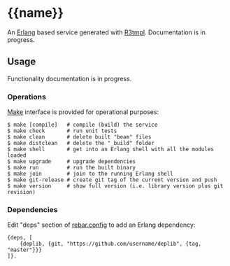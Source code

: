 # {{name}}

An [Erlang] based service generated with [R3tmpl]. Documentation is in progress.

## Usage

Functionality documentation is in progress.

### Operations

[Make] interface is provided for operational purposes:

```
$ make [compile]   # compile (build) the service
$ make check       # run unit tests
$ make clean       # delete built "beam" files
$ make distclean   # delete the "_build" folder
$ make shell       # get into an Erlang shell with all the modules loaded
$ make upgrade     # upgrade dependencies
$ make run         # run the built binary
$ make join        # join to the running Erlang shell
$ make git-release # create git tag of the current version and push
$ make version     # show full version (i.e. library version plus git revision)
```

### Dependencies

Edit "deps" section of [rebar.config] to add an Erlang dependency:

```
{deps, [
    {deplib, {git, "https://github.com/username/deplib", {tag, "master"}}}
]}.
```

<!-- Links -->

[Erlang]: http://erlang.org
[R3tmpl]: https://github.com/aialferov/r3tmpl
[Make]: https://www.gnu.org/software/make
[rebar.config]: rebar.config
